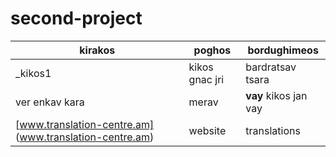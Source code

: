 # second-project


**kirakos**|**poghos**|**bordughimeos**
-----------|----------|---------------
_kikos1|kikos gnac jri|bardratsav tsara
ver enkav kara| merav| **vay** kikos jan vay
[www.translation-centre.am] (www.translation-centre.am)|website|translations


